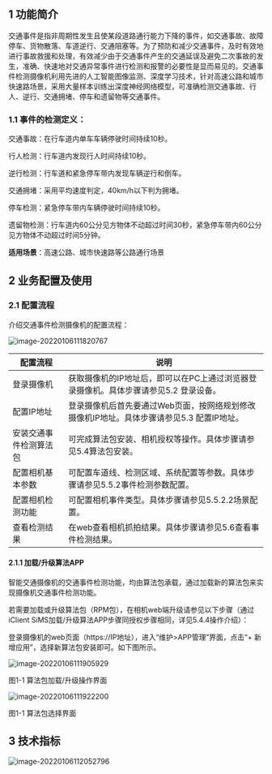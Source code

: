 ## 1 功能简介

交通事件是指非周期性发生且使某段道路通行能力下降的事件，如交通事故、故障停车、货物散落、车道逆行、交通阻塞等。为了预防和减少交通事件，及时有效地进行事故救援和处理，有效减少由于交通事件产生的交通延误及避免二次事故的发生，准确、快速地对交通异常事件进行检测和报警的必要性是显而易见的。交通事件检测摄像机利用先进的人工智能图像监测、深度学习技术，针对高速公路和城市快速路场景，采用大量样本训练出深度神经网络模型，可准确检测交通事故、行人、逆行、交通拥堵、停车和遗留物等交通事件。

### 1.1 事件的检测定义：

交通事故：在行车道内单车车辆停驶时间持续10秒。

行人检测：行车道内发现行人时间持续10秒。

逆行检测：行车道和紧急停车带内发现车辆逆行和倒车。

交通拥堵：采用平均速度判定，40km/h以下判为拥堵。

停车检测：紧急停车带内车辆停驶时间持续10秒。

遗留物检测：行车道内60公分见方物体不动超过时间30秒，紧急停车带内60公分见方物体不动超过时间5分钟。

**适用场景**：高速公路、城市快速路等公路通行场景

## 2 业务配置及使用

### 2.1 配置流程

介绍交通事件检测摄像机的配置流程：

![image-20220106111820767](https://gitee.com/er-huomeng/l-img/raw/master/image-20220106111820767.png)

| 配置流程               | 说明                                                         |
| ---------------------- | ------------------------------------------------------------ |
| 登录摄像机             | 获取摄像机的IP地址后，即可以在PC上通过浏览器登录摄像机。具体步骤请参见5.2 登录设备。 |
| 配置IP地址             | 登录摄像机后首先要通过Web页面，按网络规划修改摄像机IP地址。具体步骤请参见5.3 配置IP地址。 |
| 安装交通事件检测算法包 | 可完成算法包安装、相机授权等操作。具体步骤请参见5.4算法包安装。 |
| 配置相机基本参数       | 可配置车道线、检测区域、系统配置等参数。具体步骤请参见5.5.2事件检测参数配置。 |
| 配置相机检测功能       | 可配置相机事件类型。具体步骤请参见5.5.2.2场景配置。          |
| 查看检测结果           | 在web查看相机抓拍结果。具体步骤请参见5.6查看事件检测结果。   |

#### 2.1.1 加载/升级算法APP

智能交通摄像机的交通事件检测功能，均由算法包承载，通过加载新的算法包来实现摄像机交通事件检测功能。

若需要加载或升级算法包（RPM包），在相机web端升级请参见以下步骤（通过iClient SiMS加载/升级算法APP步骤同授权步骤相同，详见5.4.4操作介绍）：

登录摄像机的web页面（https://IP地址），进入“维护>APP管理”界面，点击“+ 新增应用”，选择新算法包安装即可。如下图所示。

![image-20220106111905929](https://gitee.com/er-huomeng/l-img/raw/master/image-20220106111905929.png)

图1-1 算法包加载/升级操作界面

![image-20220106111922200](https://gitee.com/er-huomeng/l-img/raw/master/image-20220106111922200.png)

图1-1 算法包选择界面

## 3 技术指标

![image-20220106112052796](https://gitee.com/er-huomeng/l-img/raw/master/image-20220106112052796.png)